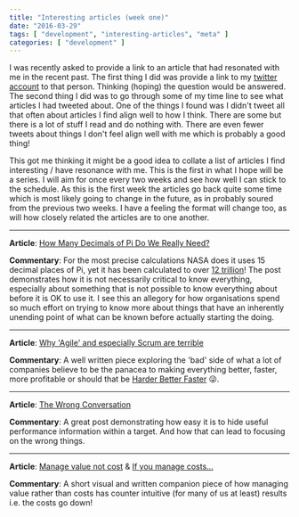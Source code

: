```yaml
---
title: "Interesting articles (week one)"
date: "2016-03-29"
tags: [ "development", "interesting-articles", "meta" ]
categories: [ "development" ]
---
```


I was recently asked to provide a link to an article that had resonated with me
in the recent past. The first thing I did was provide a link to my
[twitter account](https://twitter.com/st3v3nhunt) to that person. Thinking
(hoping) the question would be answered.
The second thing I did was to go through some of my time line to see what
articles I had tweeted about. One of the things I found was I didn't tweet all
that often about articles I find align well to how I think. There are some but
there is a lot of stuff I read and do nothing with. There are even fewer tweets
about things I don't feel align well with me which is probably a good thing!

This got me thinking it might be a good idea to collate a list of articles I
find interesting / have resonance with me. This is the first in what I hope
will be a series. I will aim for once every two weeks and see how well I can
stick to the schedule. As this is the first week the articles go back quite
some time which is most likely going to change in the future, as in probably
soured from the previous two weeks. I have a feeling the format will change
too, as will how closely related the articles are to one another.

---

**Article**:
[How Many Decimals of Pi Do We Really Need?](http://www.jpl.nasa.gov/edu/news/2016/3/16/how-many-decimals-of-pi-do-we-really-need)

**Commentary**: For the most precise calculations NASA does it uses 15 decimal
places of Pi, yet it has been calculated to over
[12 trillion](http://www.numberworld.org/misc_runs/pi-12t/)! The post
demonstrates how it is not necessarily critical to know everything, especially
about something that is not possible to know everything about before it is OK
to use it. I see this an allegory for how organisations spend so much effort on
trying to know more about things that have an inherently unending point of what
can be known before actually starting the doing.

---

**Article**:
[Why 'Agile' and especially Scrum are terrible](https://michaelochurch.wordpress.com/2015/06/)

**Commentary**: A well written piece exploring the 'bad' side of what a lot of
companies believe to be the panacea to making everything better, faster, more
profitable or should that be
[Harder Better Faster](https://www.youtube.com/watch?v=gAjR4_CbPpQ) 😜.

---

**Article**:
[The Wrong Conversation](https://inspguilfoyle.wordpress.com/2015/03/28/the-wrong-conversation/)

**Commentary**: A great post demonstrating how easy it is to hide useful
performance information within a target. And how that can lead to focusing on
the wrong things.

---

**Article**:
[Manage value not cost](http://vanguard-method.net/thinking-things/counter-intuitive-truths/manage-value-not-cost/)
&
[If you manage costs...](http://vanguard-method.net/library/systems-principles/if-you-manage-costs/)

**Commentary**: A short visual and written companion piece of how managing
value rather than costs has counter intuitive (for many of us at least) results
i.e. the costs go down!
